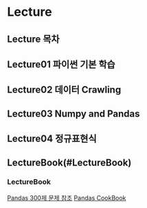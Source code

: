 # Lecture

## Lecture 목차

## Lecture01 파이썬 기본 학습

## Lecture02 데이터 Crawling

## Lecture03 Numpy and Pandas

## Lecture04 정규표현식


## LectureBook(#LectureBook)


### LectureBook

[Pandas 300제 문제 참조](https://wikidocs.net/book/4852)
[Pandas CookBook](http://www.acornpub.co.kr/book/pandas-cookbook-2e)


    